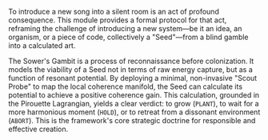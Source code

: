 To introduce a new song into a silent room is an act of profound consequence. This module provides a formal protocol for that act, reframing the challenge of introducing a new system—be it an idea, an organism, or a piece of code, collectively a "Seed"—from a blind gamble into a calculated art.

The Sower's Gambit is a process of reconnaissance before colonization. It models the viability of a Seed not in terms of raw energy capture, but as a function of resonant potential. By deploying a minimal, non-invasive "Scout Probe" to map the local coherence manifold, the Seed can calculate its potential to achieve a positive coherence gain. This calculation, grounded in the Pirouette Lagrangian, yields a clear verdict: to grow (`PLANT`), to wait for a more harmonious moment (`HOLD`), or to retreat from a dissonant environment (`ABORT`). This is the framework's core strategic doctrine for responsible and effective creation.